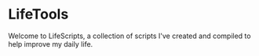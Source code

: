 # LifeTools
Welcome to LifeScripts, a collection of scripts I've created and compiled to help improve my daily life.

